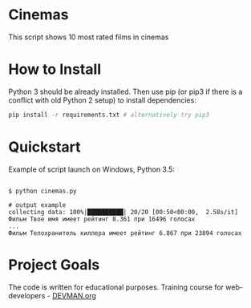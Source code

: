 # Cinemas

This script shows 10 most rated films in cinemas

# How to Install

Python 3 should be already installed. Then use pip (or pip3 if there is a conflict with old Python 2 setup) to install dependencies:

```bash
pip install -r requirements.txt # alternatively try pip3
```

# Quickstart


Example of script launch on Windows, Python 3.5:

```#!bash

$ python cinemas.py

# output example
collecting data: 100%|██████████| 20/20 [00:50<00:00,  2.58s/it]
Фильм Твое имя имеет рейтинг 8.361 при 16496 голосах
...
Фильм Телохранитель киллера имеет рейтинг 6.867 при 23894 голосах

```

# Project Goals

The code is written for educational purposes. Training course for web-developers - [DEVMAN.org](https://devman.org)
